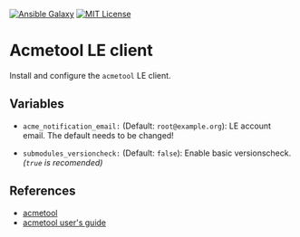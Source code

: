 [![Ansible Galaxy](https://raw.githubusercontent.com/roles-ansible/ansible_role_acmetool/main/.github/galaxy.svg?sanitize=true)](https://galaxy.ansible.com/do1jlr/acmetool) [![MIT License](https://raw.githubusercontent.com/roles-ansible/ansible_role_acmetool/main/.github/license.svg?sanitize=true)](https://github.com/roles-ansible/ansible_role_acmetool/blob/main/LICENSE)

 Acmetool LE client
==================

Install and configure the `acmetool` LE client.


 Variables
-----------

* ``acme_notification_email:`` (Default: ``root@example.org``):
  LE account email. The default needs to be changed!

* ``submodules_versioncheck:`` (Default: ``false``):
  Enable basic versionscheck. *(``true`` is recomended)*

References
----------

* [acmetool](https://github.com/hlandau/acmetool)
* [acmetool user's guide](https://hlandau.github.io/acmetool/userguide)
